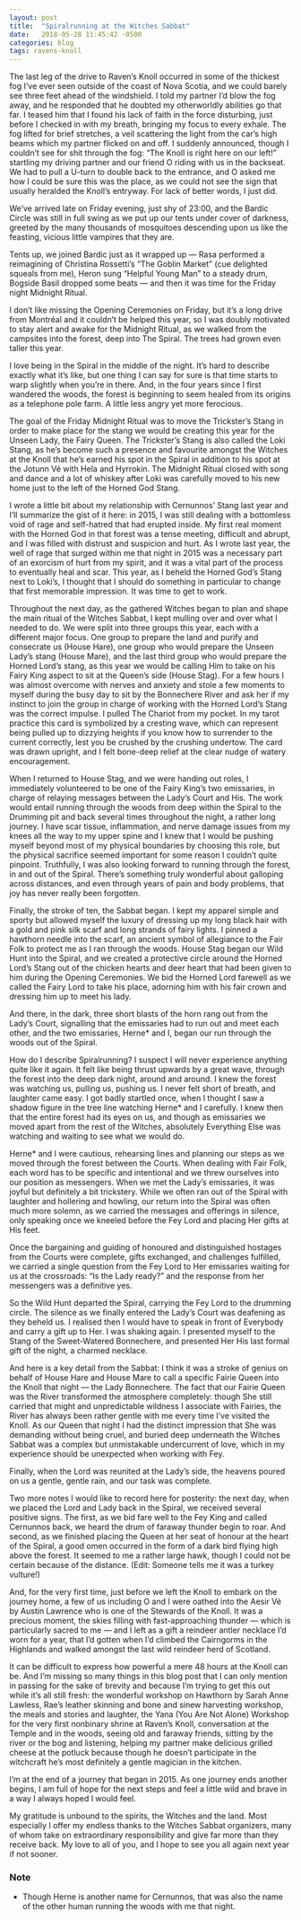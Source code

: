 ```yaml
---
layout: post
title:  "Spiralrunning at the Witches Sabbat"
date:   2018-05-28 11:45:42 -0500
categories: blog
tags: ravens-knoll
---
```


The last leg of the drive to Raven’s Knoll occurred in some of the thickest fog I’ve ever seen outside of the coast of Nova Scotia, and we could barely see three feet ahead of the windshield. I told my partner I’d blow the fog away, and he responded that he doubted my otherworldly abilities go that far. I teased him that I found his lack of faith in the force disturbing, just before I checked in with my breath, bringing my focus to every exhale. The fog lifted for brief stretches, a veil scattering the light from the car’s high beams which my partner flicked on and off. I suddenly announced, though I couldn’t see for shit through the fog: “The Knoll is right here on our left!” startling my driving partner and our friend O riding with us in the backseat. We had to pull a U-turn to double back to the entrance, and O asked me how I could be sure this was the place, as we could not see the sign that usually heralded the Knoll’s entryway. For lack of better words, I just did.

We’ve arrived late on Friday evening, just shy of 23:00, and the Bardic Circle was still in full swing as we put up our tents under cover of darkness, greeted by the many thousands of mosquitoes descending upon us like the feasting, vicious little vampires that they are.

Tents up, we joined Bardic just as it wrapped up — Rasa performed a reimagining of Christina Rossetti’s “The Goblin Market” (cue delighted squeals from me), Heron sung “Helpful Young Man” to a steady drum, Bogside Basil dropped some beats — and then it was time for the Friday night Midnight Ritual.

I don’t like missing the Opening Ceremonies on Friday, but it’s a long drive from Montréal and it couldn’t be helped this year, so I was doubly motivated to stay alert and awake for the Midnight Ritual, as we walked from the campsites into the forest, deep into The Spiral. The trees had grown even taller this year.

I love being in the Spiral in the middle of the night. It’s hard to describe exactly what it’s like, but one thing I can say for sure is that time starts to warp slightly when you’re in there. And, in the four years since I first wandered the woods, the forest is beginning to seem healed from its origins as a telephone pole farm. A little less angry yet more ferocious.

The goal of the Friday Midnight Ritual was to move the Trickster’s Stang in order to make place for the stang we would be creating this year for the Unseen Lady, the Fairy Queen. The Trickster’s Stang is also called the Loki Stang, as he’s become such a presence and favourite amongst the Witches at the Knoll that he’s earned his spot in the Spiral in addition to his spot at the Jotunn Vé with Hela and Hyrrokin. The Midnight Ritual closed with song and dance and a lot of whiskey after Loki was carefully moved to his new home just to the left of the Horned God Stang.

I wrote a little bit about my relationship with Cernunnos’ Stang last year and I’ll summarize the gist of it here: in 2015, I was still dealing with a bottomless void of rage and self-hatred that had erupted inside. My first real moment with the Horned God in that forest was a tense meeting, difficult and abrupt, and I was filled with distrust and suspicion and hurt. As I wrote last year, the well of rage that surged within me that night in 2015 was a necessary part of an exorcism of hurt from my spirit, and it was a vital part of the process to eventually heal and scar. This year, as I beheld the Horned God’s Stang next to Loki’s, I thought that I should do something in particular to change that first memorable impression. It was time to get to work.

Throughout the next day, as the gathered Witches began to plan and shape the main ritual of the Witches Sabbat, I kept mulling over and over what I needed to do. We were split into three groups this year, each with a different major focus. One group to prepare the land and purify and consecrate us (House Hare), one group who would prepare the Unseen Lady’s stang (House Mare), and the last third group who would prepare the Horned Lord’s stang, as this year we would be calling Him to take on his Fairy King aspect to sit at the Queen’s side (House Stag). For a few hours I was almost overcome with nerves and anxiety and stole a few moments to myself during the busy day to sit by the Bonnechere River and ask her if my instinct to join the group in charge of working with the Horned Lord’s Stang was the correct impulse. I pulled The Chariot from my pocket. In my tarot practice this card is symbolized by a cresting wave, which can represent being pulled up to dizzying heights if you know how to surrender to the current correctly, lest you be crushed by the crushing undertow. The card was drawn upright, and I felt bone-deep relief at the clear nudge of watery encouragement.

When I returned to House Stag, and we were handing out roles, I immediately volunteered to be one of the Fairy King’s two emissaries, in charge of relaying messages between the Lady’s Court and His. The work would entail running through the woods from deep within the Spiral to the Drumming pit and back several times throughout the night, a rather long journey. I have scar tissue, inflammation, and nerve damage issues from my knees all the way to my upper spine and I knew that I would be pushing myself beyond most of my physical boundaries by choosing this role, but the physical sacrifice seemed important for some reason I couldn’t quite pinpoint. Truthfully, I was also looking forward to running through the forest, in and out of the Spiral. There’s something truly wonderful about galloping across distances, and even through years of pain and body problems, that joy has never really been forgotten.

Finally, the stroke of ten, the Sabbat began. I kept my apparel simple and sporty but allowed myself the luxury of dressing up my long black hair with a gold and pink silk scarf and long strands of fairy lights. I pinned a hawthorn needle into the scarf, an ancient symbol of allegiance to the Fair Folk to protect me as I ran through the woods. House Stag began our Wild Hunt into the Spiral, and we created a protective circle around the Horned Lord’s Stang out of the chicken hearts and deer heart that had been given to him during the Opening Ceremonies. We bid the Horned Lord farewell as we called the Fairy Lord to take his place, adorning him with his fair crown and dressing him up to meet his lady.

And there, in the dark, three short blasts of the horn rang out from the Lady’s Court, signalling that the emissaries had to run out and meet each other, and the two emissaries, Herne* and I, began our run through the woods out of the Spiral.

How do I describe Spiralrunning? I suspect I will never experience anything quite like it again. It felt like being thrust upwards by a great wave, through the forest into the deep dark night, around and around. I knew the forest was watching us, pulling us, pushing us. I never felt short of breath, and laughter came easy. I got badly startled once, when I thought I saw a shadow figure in the tree line watching Herne* and I carefully. I knew then that the entire forest had its eyes on us, and though as emissaries we moved apart from the rest of the Witches, absolutely Everything Else was watching and waiting to see what we would do.

Herne* and I were cautious, rehearsing lines and planning our steps as we moved through the forest between the Courts. When dealing with Fair Folk, each word has to be specific and intentional and we threw ourselves into our position as messengers. When we met the Lady’s emissaries, it was joyful but definitely a bit trickstery. While we often ran out of the Spiral with laughter and hollering and howling, our return into the Spiral was often much more solemn, as we carried the messages and offerings in silence, only speaking once we kneeled before the Fey Lord and placing Her gifts at His feet.

Once the bargaining and guiding of honoured and distinguished hostages from the Courts were complete, gifts exchanged, and challenges fulfilled, we carried a single question from the Fey Lord to Her emissaries waiting for us at the crossroads: “Is the Lady ready?” and the response from her messengers was a definitive yes.

So the Wild Hunt departed the Spiral, carrying the Fey Lord to the drumming circle. The silence as we finally entered the Lady’s Court was deafening as they beheld us. I realised then I would have to speak in front of Everybody and carry a gift up to Her. I was shaking again. I presented myself to the Stang of the Sweet-Watered Bonnechere, and presented Her His last formal gift of the night, a charmed necklace.

And here is a key detail from the Sabbat: I think it was a stroke of genius on behalf of House Hare and House Mare to call a specific Fairie Queen into the Knoll that night — the Lady Bonnechere. The fact that our Fairie Queen was the River transformed the atmosphere completely: though She still carried that might and unpredictable wildness I associate with Fairies, the River has always been rather gentle with me every time I’ve visited the Knoll. As our Queen that night I had the distinct impression that She was demanding without being cruel, and buried deep underneath the Witches Sabbat was a complex but unmistakable undercurrent of love, which in my experience should be unexpected when working with Fey.

Finally, when the Lord was reunited at the Lady’s side, the heavens poured on us a gentle, gentle rain, and our task was complete.

Two more notes I would like to record here for posterity: the next day, when we placed the Lord and Lady back in the Spiral, we received several positive signs. The first, as we bid fare well to the Fey King and called Cernunnos back, we heard the drum of faraway thunder begin to roar. And second, as we finished placing the Queen at her seat of honour at the heart of the Spiral, a good omen occurred in the form of a dark bird flying high above the forest. It seemed to me a rather large hawk, though I could not be certain because of the distance. (Edit: Someone tells me it was a turkey vulture!)

And, for the very first time, just before we left the Knoll to embark on the journey home, a few of us including O and I were oathed into the Aesir Vé by Austin Lawrence who is one of the Stewards of the Knoll. It was a precious moment, the skies filling with fast-approaching thunder — which is particularly sacred to me — and I left as a gift a reindeer antler necklace I’d worn for a year, that I’d gotten when I’d climbed the Cairngorms in the Highlands and walked amongst the last wild reindeer herd of Scotland.

It can be difficult to express how powerful a mere 48 hours at the Knoll can be. And I’m missing so many things in this blog post that I can only mention in passing for the sake of brevity and because I’m trying to get this out while it’s all still fresh: the wonderful workshop on Hawthorn by Sarah Anne Lawless, Rae’s leather skinning and bone and sinew harvesting workshop, the meals and stories and laughter, the Yana (You Are Not Alone) Workshop for the very first nonbinary shrine at Raven’s Knoll, conversation at the Temple and in the woods, seeing old and faraway friends, sitting by the river or the bog and listening, helping my partner make delicious grilled cheese at the potluck because though he doesn’t participate in the witchcraft he’s most definitely a gentle magician in the kitchen.

I’m at the end of a journey that began in 2015. As one journey ends another begins, I am full of hope for the next steps and feel a little wild and brave in a way I always hoped I would feel.

My gratitude is unbound to the spirits, the Witches and the land. Most especially I offer my endless thanks to the Witches Sabbat organizers, many of whom take on extraordinary responsibility and give far more than they receive back. My love to all of you, and I hope to see you all again next year if not sooner.

### Note

* Though Herne is another name for Cernunnos, that was also the name of the other human running the woods with me that night.